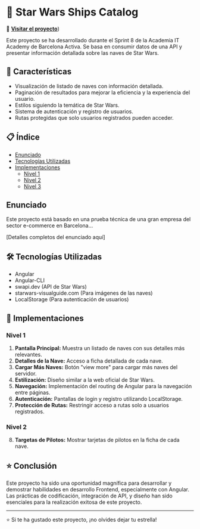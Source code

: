 # 🌌 Star Wars Ships Catalog

🚀 [**Visitar el proyecto**](https://jcamela.github.io/Sprint8-ItAcademy/))

Este proyecto se ha desarrollado durante el Sprint 8 de la Academia IT Academy de Barcelona Activa. Se basa en consumir datos de una API y presentar información detallada sobre las naves de Star Wars.

## 🚀 Características

- Visualización de listado de naves con información detallada.
- Paginación de resultados para mejorar la eficiencia y la experiencia del usuario.
- Estilos siguiendo la temática de Star Wars.
- Sistema de autenticación y registro de usuarios.
- Rutas protegidas que solo usuarios registrados pueden acceder.

## 📋 Índice

- [Enunciado](#enunciado)
- [Tecnologías Utilizadas](#tecnologías-utilizadas)
- [Implementaciones](#implementaciones)
  - [Nivel 1](#nivel-1)
  - [Nivel 2](#nivel-2)
  - [Nivel 3](#nivel-3)

## Enunciado

Este proyecto está basado en una prueba técnica de una gran empresa del sector e-commerce en Barcelona...

[Detalles completos del enunciado aquí]

## 🛠️ Tecnologías Utilizadas

- Angular
- Angular-CLI
- swapi.dev (API de Star Wars)
- starwars-visualguide.com (Para imágenes de las naves)
- LocalStorage (Para autenticación de usuarios)

## 🚧 Implementaciones

### Nivel 1

1. **Pantalla Principal:** Muestra un listado de naves con sus detalles más relevantes.
2. **Detalles de la Nave:** Acceso a ficha detallada de cada nave.
3. **Cargar Más Naves:** Botón "view more" para cargar más naves del servidor.
4. **Estilización:** Diseño similar a la web oficial de Star Wars.
5. **Navegación:** Implementación del routing de Angular para la navegación entre páginas.
6. **Autenticación:** Pantallas de login y registro utilizando LocalStorage.
7. **Protección de Rutas:** Restringir acceso a rutas solo a usuarios registrados.

### Nivel 2

8. **Targetas de Pilotos:** Mostrar tarjetas de pilotos en la ficha de cada nave.


## ⭐ Conclusión

Este proyecto ha sido una oportunidad magnífica para desarrollar y demostrar habilidades en desarrollo Frontend, especialmente con Angular. Las prácticas de codificación, integración de API, y diseño han sido esenciales para la realización exitosa de este proyecto.

---

⭐ Si te ha gustado este proyecto, ¡no olvides dejar tu estrella!

